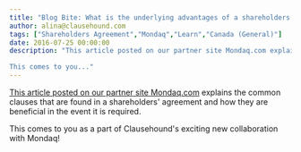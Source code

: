 ```yaml
---
title: "Blog Bite: What is the underlying advantages of a shareholders' agreement?"
author: alina@clausehound.com
tags: ["Shareholders Agreement","Mondaq","Learn","Canada (General)"]
date: 2016-07-25 00:00:00
description: "This article posted on our partner site Mondaq.com explains the common clauses that are found in a shareholders' agreement and how they are beneficial in the event it is required.

This comes to you..."
---
```


[This article posted on our partner site Mondaq.com](http://www.mondaq.com/canada/shareholders/513060/do-i-need-a-shareholders39-agreement) explains the common clauses that are found in a shareholders' agreement and how they are beneficial in the event it is required.

This comes to you as a part of Clausehound's exciting new collaboration with Mondaq!

